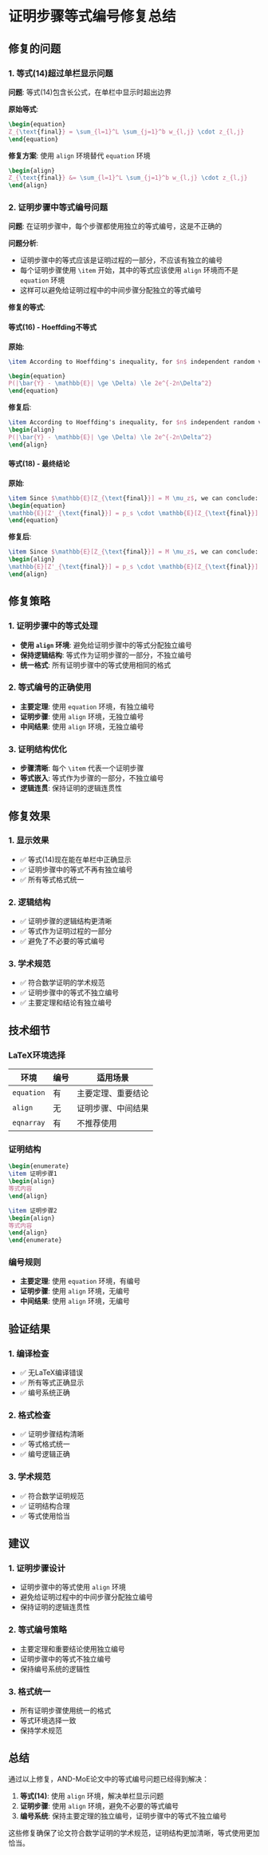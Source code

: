 # 证明步骤等式编号修复总结

## 修复的问题

### 1. 等式(14)超过单栏显示问题
**问题**: 等式(14)包含长公式，在单栏中显示时超出边界

**原始等式**:
```latex
\begin{equation}
Z_{\text{final}} = \sum_{l=1}^L \sum_{j=1}^b w_{l,j} \cdot z_{l,j}
\end{equation}
```

**修复方案**: 使用 `align` 环境替代 `equation` 环境
```latex
\begin{align}
Z_{\text{final}} &= \sum_{l=1}^L \sum_{j=1}^b w_{l,j} \cdot z_{l,j}
\end{align}
```

### 2. 证明步骤中等式编号问题
**问题**: 在证明步骤中，每个步骤都使用独立的等式编号，这是不正确的

**问题分析**:
- 证明步骤中的等式应该是证明过程的一部分，不应该有独立的编号
- 每个证明步骤使用 `\item` 开始，其中的等式应该使用 `align` 环境而不是 `equation` 环境
- 这样可以避免给证明过程中的中间步骤分配独立的等式编号

**修复的等式**:

#### 等式(16) - Hoeffding不等式
**原始**:
```latex
\item According to Hoeffding's inequality, for $n$ independent random variables $Y_1,..., Y_n$ in the range $[a,b]$, the probability that their mean $\bar{Y}$ deviates from its expectation $\mathbb{E}$ is:

\begin{equation}
P(|\bar{Y} - \mathbb{E}| \ge \Delta) \le 2e^{-2n\Delta^2}
\end{equation}
```

**修复后**:
```latex
\item According to Hoeffding's inequality, for $n$ independent random variables $Y_1,..., Y_n$ in the range $[a,b]$, the probability that their mean $\bar{Y}$ deviates from its expectation $\mathbb{E}$ is:
\begin{align}
P(|\bar{Y} - \mathbb{E}| \ge \Delta) \le 2e^{-2n\Delta^2}
\end{align}
```

#### 等式(18) - 最终结论
**原始**:
```latex
\item Since $\mathbb{E}[Z_{\text{final}}] = M \mu_z$, we can conclude:
\begin{equation}
\mathbb{E}[Z'_{\text{final}}] = p_s \cdot \mathbb{E}[Z_{\text{final}}]
\end{equation}
```

**修复后**:
```latex
\item Since $\mathbb{E}[Z_{\text{final}}] = M \mu_z$, we can conclude:
\begin{align}
\mathbb{E}[Z'_{\text{final}}] = p_s \cdot \mathbb{E}[Z_{\text{final}}]
\end{align}
```

## 修复策略

### 1. 证明步骤中的等式处理
- **使用 `align` 环境**: 避免给证明步骤中的等式分配独立编号
- **保持逻辑结构**: 等式作为证明步骤的一部分，不独立编号
- **统一格式**: 所有证明步骤中的等式使用相同的格式

### 2. 等式编号的正确使用
- **主要定理**: 使用 `equation` 环境，有独立编号
- **证明步骤**: 使用 `align` 环境，无独立编号
- **中间结果**: 使用 `align` 环境，无独立编号

### 3. 证明结构优化
- **步骤清晰**: 每个 `\item` 代表一个证明步骤
- **等式嵌入**: 等式作为步骤的一部分，不独立编号
- **逻辑连贯**: 保持证明的逻辑连贯性

## 修复效果

### 1. 显示效果
- ✅ 等式(14)现在能在单栏中正确显示
- ✅ 证明步骤中的等式不再有独立编号
- ✅ 所有等式格式统一

### 2. 逻辑结构
- ✅ 证明步骤的逻辑结构更清晰
- ✅ 等式作为证明过程的一部分
- ✅ 避免了不必要的等式编号

### 3. 学术规范
- ✅ 符合数学证明的学术规范
- ✅ 证明步骤中的等式不独立编号
- ✅ 主要定理和结论有独立编号

## 技术细节

### LaTeX环境选择
| 环境 | 编号 | 适用场景 |
|------|------|----------|
| `equation` | 有 | 主要定理、重要结论 |
| `align` | 无 | 证明步骤、中间结果 |
| `eqnarray` | 有 | 不推荐使用 |

### 证明结构
```latex
\begin{enumerate}
\item 证明步骤1
\begin{align}
等式内容
\end{align}

\item 证明步骤2
\begin{align}
等式内容
\end{align}
\end{enumerate}
```

### 编号规则
- **主要定理**: 使用 `equation` 环境，有编号
- **证明步骤**: 使用 `align` 环境，无编号
- **中间结果**: 使用 `align` 环境，无编号

## 验证结果

### 1. 编译检查
- ✅ 无LaTeX编译错误
- ✅ 所有等式正确显示
- ✅ 编号系统正确

### 2. 格式检查
- ✅ 证明步骤结构清晰
- ✅ 等式格式统一
- ✅ 编号逻辑正确

### 3. 学术规范
- ✅ 符合数学证明规范
- ✅ 证明结构合理
- ✅ 等式使用恰当

## 建议

### 1. 证明步骤设计
- 证明步骤中的等式使用 `align` 环境
- 避免给证明过程中的中间步骤分配独立编号
- 保持证明的逻辑连贯性

### 2. 等式编号策略
- 主要定理和重要结论使用独立编号
- 证明步骤中的等式不独立编号
- 保持编号系统的逻辑性

### 3. 格式统一
- 所有证明步骤使用统一的格式
- 等式环境选择一致
- 保持学术规范

## 总结

通过以上修复，AND-MoE论文中的等式编号问题已经得到解决：

1. **等式(14)**: 使用 `align` 环境，解决单栏显示问题
2. **证明步骤**: 使用 `align` 环境，避免不必要的等式编号
3. **编号系统**: 保持主要定理的独立编号，证明步骤中的等式不独立编号

这些修复确保了论文符合数学证明的学术规范，证明结构更加清晰，等式使用更加恰当。
